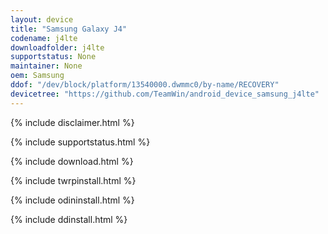 ```yaml
---
layout: device
title: "Samsung Galaxy J4"
codename: j4lte
downloadfolder: j4lte
supportstatus: None
maintainer: None
oem: Samsung
ddof: "/dev/block/platform/13540000.dwmmc0/by-name/RECOVERY"
devicetree: "https://github.com/TeamWin/android_device_samsung_j4lte"
---
```


{% include disclaimer.html %}

{% include supportstatus.html %}

{% include download.html %}

{% include twrpinstall.html %}

{% include odininstall.html %}

{% include ddinstall.html %}
